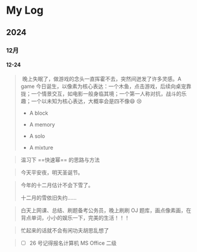 # My Log

## 2024

### 12月

#### 12-24

> ​	晚上失眠了，做游戏的念头一直挥霍不去，突然间迸发了许多灵感。A game 今日诞生，以像素为核心表达：一个木鱼，点击游戏，后续向桌宠靠拢；一个情景交互，如电影一般身临其境；一个第一人称对抗，战斗的乐趣；一个以未知为核心表达，大概率会是四不像:smile: :cry:
>
> - A block
>
> - A memory
> - A solo
> - A mixture





> 温习下 ==快速幂== 的思路与方法



> 今天平安夜，明天圣诞节。



> 今年的十二月估计不会下雪了。
>
> 十二月的雪依旧失约……



> 白天上网课、总结、刷题备考公务员，晚上刷刷 OJ 题库，画点像素画，在背点单词，小小的娱乐一下，完美的生活！！！



> 忙起来的话就不会有闲功夫胡思乱想了



> - [ ] 26 号记得报名计算机 MS Office 二级

